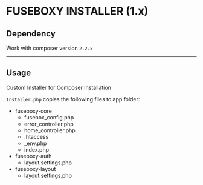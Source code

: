 FUSEBOXY INSTALLER (1.x)
========================

## Dependency

Work with composer version `2.2.x`

------------------------------------------------------------------

## Usage

Custom Installer for Composer Installation

`Installer.php` copies the following files to app folder:

*  fuseboxy-core
   *  fusebox_config.php
   *  error_controller.php
   *  home_controller.php
   *  .htaccess
   *  _env.php
   *  index.php
*  fuseboxy-auth
   *  layout.settings.php
*  fuseboxy-layout
   *  layout.settings.php

